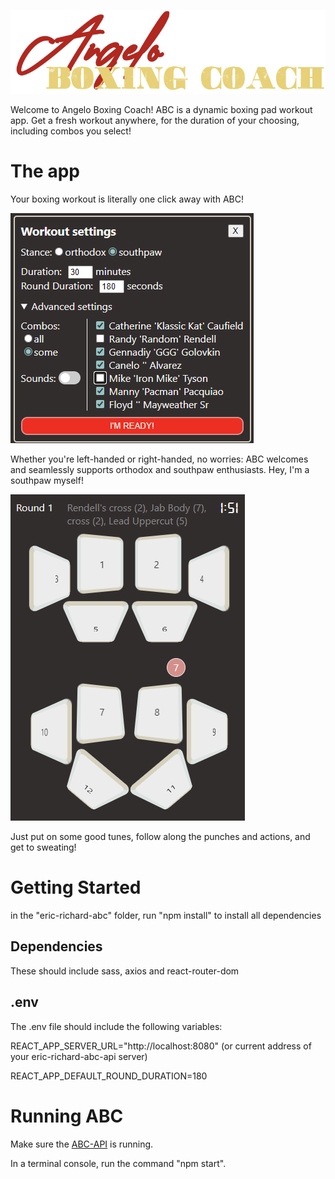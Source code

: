 ![Angelo Boxing Coach](src/assets/logos/abc_logo.png)

Welcome to Angelo Boxing Coach! ABC is a dynamic boxing pad workout app. Get a fresh workout anywhere, for the duration of your choosing, including combos you select!

# The app

Your boxing workout is literally one click away with ABC!

![Workout Settings](src/assets/images/readme/workout%20settings2.PNG)

Whether you're left-handed or right-handed, no worries: ABC welcomes and seamlessly supports orthodox and southpaw enthusiasts. Hey, I'm a southpaw myself!

![Pads](src/assets/images/readme/pads.png)

Just put on some good tunes, follow along the punches and actions, and get to sweating!

# Getting Started

in the "eric-richard-abc" folder, run "npm install" to install all dependencies

## Dependencies

These should include sass, axios and react-router-dom

## .env

The .env file should include the following variables:

REACT_APP_SERVER_URL="http://localhost:8080" (or current address of your eric-richard-abc-api server)

REACT_APP_DEFAULT_ROUND_DURATION=180

# Running ABC

Make sure the [ABC-API](https://github.com/ericjlrichard/eric-richard-abc) is running.

In a terminal console, run the command "npm start".
